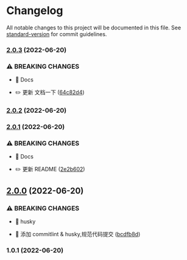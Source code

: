 # Changelog

All notable changes to this project will be documented in this file. See [standard-version](https://github.com/conventional-changelog/standard-version) for commit guidelines.

### [2.0.3](https://github.com/yoolu-cn/yoolu-docker-images/compare/v2.0.2...v2.0.3) (2022-06-20)


### ⚠ BREAKING CHANGES

* 🧨 Docs

* ✏️ 更新 文档一下 ([64c82d4](https://github.com/yoolu-cn/yoolu-docker-images/commit/64c82d42b754bf380113694422bd80a4b5b91341))

### [2.0.2](https://github.com/yoolu-cn/yoolu-docker-images/compare/v2.0.1...v2.0.2) (2022-06-20)

### [2.0.1](https://github.com/yoolu-cn/yoolu-docker-images/compare/v2.0.0...v2.0.1) (2022-06-20)


### ⚠ BREAKING CHANGES

* 🧨 Docs

* ✏️ 更新 README ([2e2b602](https://github.com/yoolu-cn/yoolu-docker-images/commit/2e2b602d31fd6bd8abdac4d561ec4255e5f904b6))

## [2.0.0](https://github.com/yoolu-cn/yoolu-docker-images/compare/v1.0.1...v2.0.0) (2022-06-20)


### ⚠ BREAKING CHANGES

* 🧨 husky

* 🤖 添加 commitlint & husky,规范代码提交 ([bcdfb8d](https://github.com/yoolu-cn/yoolu-docker-images/commit/bcdfb8d1e990dd337e3463e44dab50bc78fee6d1))

### 1.0.1 (2022-06-20)
